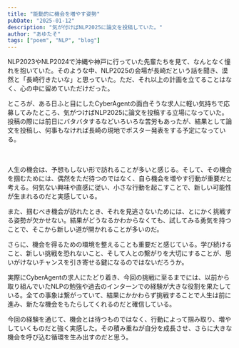 ```yaml
---
title: "能動的に機会を増やす姿勢"
pubDate: "2025-01-12"
description: "気が付けばNLP2025に論文を投稿していた。"
author: "あゆたそ"
tags: ["poem", "NLP", "blog"]
---
```


NLP2023やNLP2024で沖縄や神戸に行っていた先輩たちを見て、なんとなく憧れを抱いていた。そのような中、NLP2025の会場が長崎だという話を聞き、漠然と「長崎行きたいな」と思っていた。ただ、それ以上の計画を立てることはなく、心の中に留めていただけだった。

ところが、ある日ふと目にしたCyberAgentの面白そうな求人に軽い気持ちで応募してみたところ、気がつけばNLP2025に論文を投稿する立場になっていた。投稿の際には前日にバタバタするなどいろいろな苦労もあったが、結果として論文を投稿し、何事もなければ長崎の現地でポスター発表をする予定になっている。

　

人生の機会は、予想もしない形で訪れることが多いと感じる。そして、その機会を掴むためには、偶然をただ待つのではなく、自ら機会を増やす行動が重要だと考える。何気ない興味や直感に従い、小さな行動を起こすことで、新しい可能性が生まれるのだと実感している。

また、掴むべき機会が訪れたとき、それを見逃さないためには、とにかく挑戦する姿勢が欠かせない。結果がどうなるかわからなくても、試してみる勇気を持つことで、そこから新しい道が開かれることが多いのだ。

さらに、機会を得るための環境を整えることも重要だと感じている。学び続けること、新しい挑戦を恐れないこと、そして人との繋がりを大切にすることが、思いがけないチャンスを引き寄せる鍵になるのではないだろうか。

実際にCyberAgentの求人にたどり着き、今回の挑戦に至るまでには、以前から取り組んでいたNLPの勉強や過去のインターンでの経験が大きな役割を果たしている。全ての事象は繋がっていて、結果にかかわらず挑戦することで人生は前に進み、新たな機会をもたらしてくれるのだと確信している。

今回の経験を通じて、機会とは待つものではなく、行動によって掴み取り、増やしていくものだと強く実感した。その積み重ねが自分を成長させ、さらに大きな機会を呼び込む循環を生み出すのだと思う。
